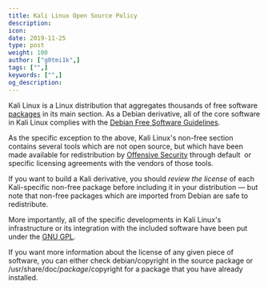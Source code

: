 ```yaml
---
title: Kali Linux Open Source Policy
description:
icon:
date: 2019-11-25
type: post
weight: 100
author: ["g0tmi1k",]
tags: ["",]
keywords: ["",]
og_description:
---
```


Kali Linux is a Linux distribution that aggregates thousands of free software [packages](http://pkg.kali.org/) in its main section. As a Debian derivative, all of the core software in Kali Linux complies with the [Debian Free Software Guidelines](http://www.debian.org/social_contract#guidelines).

As the specific exception to the above, Kali Linux's non-free section contains several tools which are not open source, but which have been made available for redistribution by [Offensive Security](https://www.offensive-security.com) through default  or specific licensing agreements with the vendors of those tools.

If you want to build a Kali derivative, you should _review the license_ of each Kali-specific non-free package before including it in your distribution — but note that non-free packages which are imported from Debian are safe to redistribute.

More importantly, all of the specific developments in Kali Linux's infrastructure or its integration with the included software have been put under the [GNU GPL](http://www.gnu.org/licenses/gpl.html).

If you want more information about the license of any given piece of software, you can either check debian/copyright in the source package or /usr/share/doc/_package_/copyright for a package that you have already installed.
